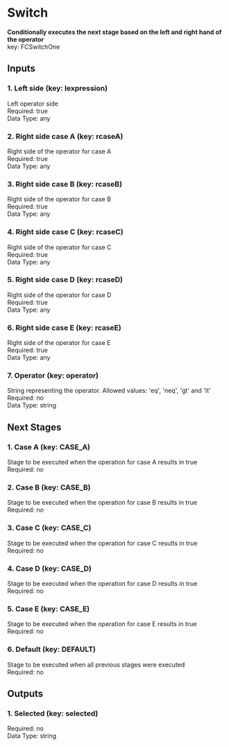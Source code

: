 # Switch  
**Conditionally executes the next stage based on the left and right hand of the operator**  
key: FCSwitchOne  
## Inputs  
### 1. Left side (key: lexpression)  
Left operator side  
Required: true  
Data Type: any   
### 2. Right side case A (key: rcaseA)  
Right side of the operator for case A  
Required: true  
Data Type: any   
### 3. Right side case B (key: rcaseB)  
Right side of the operator for case B  
Required: true  
Data Type: any   
### 4. Right side case C (key: rcaseC)  
Right side of the operator for case C  
Required: true  
Data Type: any   
### 5. Right side case D (key: rcaseD)  
Right side of the operator for case D  
Required: true  
Data Type: any   
### 6. Right side case E (key: rcaseE)  
Right side of the operator for case E  
Required: true  
Data Type: any   
### 7. Operator (key: operator)  
String representing the operator. Allowed values: 'eq', 'neq', 'gt' and 'lt'  
Required: no  
Data Type: string   
## Next Stages  
### 1. Case A (key: CASE_A)  
Stage to be executed when the operation for case A results in true  
Required: no  
### 2. Case B (key: CASE_B)  
Stage to be executed when the operation for case B results in true  
Required: no  
### 3. Case C (key: CASE_C)  
Stage to be executed when the operation for case C results in true  
Required: no  
### 4. Case D (key: CASE_D)  
Stage to be executed when the operation for case D results in true  
Required: no  
### 5. Case E (key: CASE_E)  
Stage to be executed when the operation for case E results in true  
Required: no  
### 6. Default (key: DEFAULT)  
Stage to be executed when all previous stages were executed  
Required: no  
## Outputs  
### 1. Selected (key: selected)  
  
Required: no  
Data Type: string 